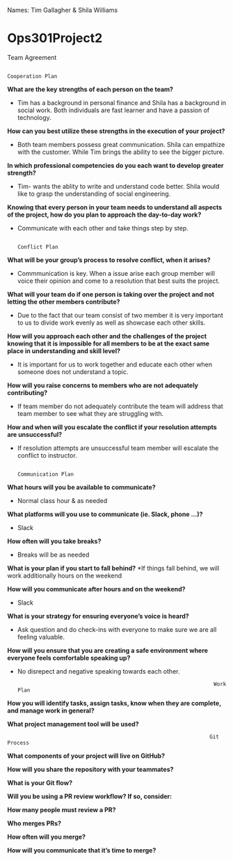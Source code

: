 Names: Tim Gallagher & Shila Williams

# Ops301Project2
Team Agreement</hx>

                                                                Cooperation Plan

<b>What are the key strengths of each person on the team?</b>
* Tim has a background in personal finance and Shila has a background in social work. Both individuals are fast learner and have a passion of technology.
  
<b>How can you best utilize these strengths in the execution of your project?</b>
* Both team members possess great communication. Shila can empathize with the customer. While Tim brings the ability to see the bigger picture.

<b>In which professional competencies do you each want to develop greater strength?</b>
* Tim- wants the ablity to write and understand code better. Shila would like to grasp the understanding of social engineering. 

<b>Knowing that every person in your team needs to understand all aspects of the project, how do you plan to approach the day-to-day work?</b>
* Communicate with each other and take things step by step.

                                                                  Conflict Plan
                                                                  
<b>What will be your group’s process to resolve conflict, when it arises?</b>
* Commmunication is key. When a issue arise each group member will voice their opinion and come to a resolution that best suits the project.

<b>What will your team do if one person is taking over the project and not letting the other members contribute?</b>
* Due to the fact that our team consist of two member it is very important to us to divide work evenly as well as showcase each other skills.

<b>How will you approach each other and the challenges of the project knowing that it is impossible for all members to be at the exact same place in understanding and skill level?</b>
* It is important for us to work together and educate each other when someone does not understand a topic.

<b>How will you raise concerns to members who are not adequately contributing?</b>
* If team member do not adequately contribute the team will address that team member to see what they are struggling  with.

<b>How and when will you escalate the conflict if your resolution attempts are unsuccessful?</b>
* If resolution attempts are unsuccessful team member will escalate the conflict to instructor.
                                                                 
                                                                 Communication Plan
<b>What hours will you be available to communicate?</b>
* Normal class hour & as needed

<b>What platforms will you use to communicate (ie. Slack, phone …)?</b>
* Slack

<b>How often will you take breaks?</b>
* Breaks will be as needed

<b>What is your plan if you start to fall behind?</b>
*If things fall behind, we will work additionally hours on the weekend

<b>How will you communicate after hours and on the weekend?</b>
* Slack

<b>What is your strategy for ensuring everyone’s voice is heard?</b>
* Ask question and do check-ins with everyone to make sure we are all feeling valuable.

<b>How will you ensure that you are creating a safe environment where everyone feels comfortable speaking up?</b>
* No disrepect and negative speaking towards each other.

                                                                     Work Plan
                                                                          
<b>How you will identify tasks, assign tasks, know when they are complete, and manage work in general?</b>


<b>What project management tool will be used? </b>

                                                                     Git Process
                                                                        
<b>What components of your project will live on GitHub?</b>

<b>How will you share the repository with your teammates?</b>

<b>What is your Git flow?</b>

<b>Will you be using a PR review workflow? If so, consider:</b>

<b>How many people must review a PR?</b>

<b>Who merges PRs?</b>

<b>How often will you merge?</b>

<b>How will you communicate that it’s time to merge? </b>                                                                       



